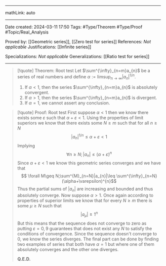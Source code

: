 
---

mathLink: auto

---
Date created: 2024-03-11 17:50
Tags: #Type/Theorem #Type/Proof  #Topic/Real_Analysis 

Proved by: [[Geometric series]], [[Zero test for series]]
References: _Not applicable_
Justifications: [[Infinite series]]

Specializations: _Not applicable_
Generalizations: [[Ratio test for series]]

---  

> [!quote] Theorem: Root test
> Let $\sum^{\infty}_{n=m}a_{n}$ be a series of real numbers and define $\alpha:=\limsup_{ n \to \infty }|a_{n}|^{1/n}$.
> 1. If $\alpha<1$, then the series $\sum^{\infty}_{n=m}a_{n}$ is absolutely convergent.
> 2. If $\alpha>1$, then the series $\sum^{\infty}_{n=m}a_{n}$ is divergent.
> 3. If $\alpha=1$, we cannot assert any conclusion.

>[!quote] Proof: Root test
>First suppose $\alpha<1$ then we know there exists some $\varepsilon$ such that $\alpha+\varepsilon<1$. Using the properties of limit superiors we know that there exists some $N\geq m$ such that for all $n\geq N$ $$ |a_{n}|^{1/n} \leq \alpha+\varepsilon<1$$ Implying $$ \forall n\geq N;|a_{n}|\leq (\alpha+\varepsilon)^n $$ Since $\alpha+\varepsilon<1$ we know this geometric series converges and we have that $$ \forall M\geq N;\sum^{M}_{n=N}|a_{n}|\leq \sum^{\infty}_{n=N}(\alpha+\varepsilon)^{n}$$ Thus the partial sums of $|a_{n}|$ are increasing and bounded and thus absolutely converge.
>Now suppose $\alpha>1$. Once again according to properties of superior limits we know that for every $N\geq m$ there is some $\mu\geq N$ such that $$ |a_{\mu}|\geq 1^n $$ But this means that the sequence does not converge to zero as putting $\varepsilon=0,9$ guarantees that does not exist any $N$ to satisfy the conditions of convergence. Since the sequence doesn't converge to $0$, we know the series diverges. The final part can be done by finding two examples of series that both have $\alpha=1$ but where one of them absolutely converges and the other one diverges.
>
>**Q.E.D.**


